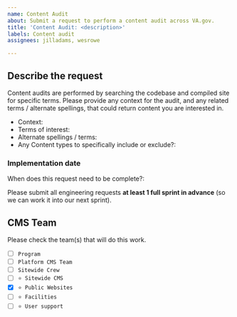 ```yaml
---
name: Content Audit
about: Submit a request to perform a content audit across VA.gov.
title: 'Content Audit: <description>'
labels: Content audit
assignees: jilladams, wesrowe

---
```


## Describe the request
Content audits are performed by searching the codebase and compiled site for specific terms. 
Please provide any context for the audit, and any related terms / alternate spellings, that could return content you are interested in.

* Context: 
* Terms of interest: 
* Alternate spellings / terms: 
* Any Content types to specifically include or exclude?:



### Implementation date
When does this request need to be complete?: 

Please submit all engineering requests **at least 1 full sprint in advance** (so we can work it into our next sprint).


## CMS Team
Please check the team(s) that will do this work.

- [ ] `Program`
- [ ] `Platform CMS Team`
- [ ] `Sitewide Crew`
- [ ] `⭐️ Sitewide CMS`
- [x] `⭐️ Public Websites`
- [ ] `⭐️ Facilities`
- [ ] `⭐️ User support`

